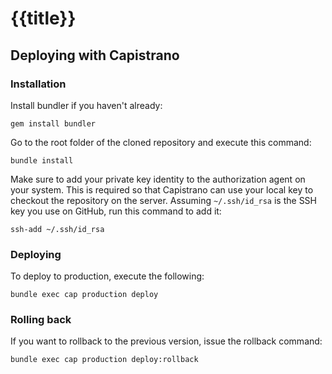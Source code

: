 # {{title}}

## Deploying with Capistrano

### Installation

Install bundler if you haven't already:

    gem install bundler

Go to the root folder of the cloned repository and execute this command:

    bundle install

Make sure to add your private key identity to the authorization agent on your system. This is required so that Capistrano can 
use your local key to checkout the repository on the server.
Assuming `~/.ssh/id_rsa` is the SSH key you use on GitHub, run this command to add it: 

    ssh-add ~/.ssh/id_rsa

### Deploying

To deploy to production, execute the following:

    bundle exec cap production deploy

### Rolling back

If you want to rollback to the previous version, issue the rollback command:

    bundle exec cap production deploy:rollback